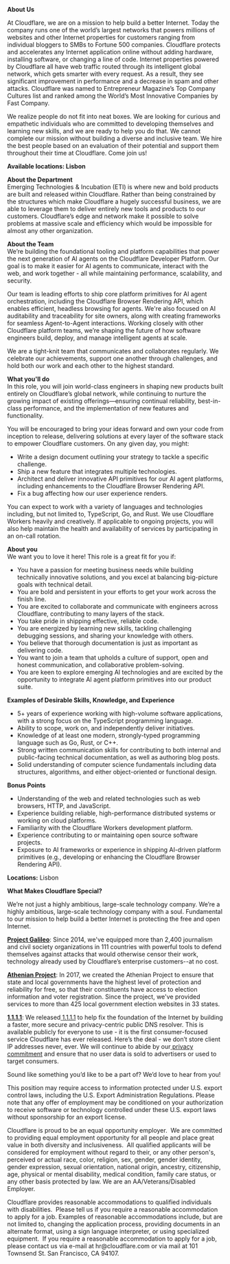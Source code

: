 <div class="content-intro">
	<div><strong>About Us</strong></div>
	<div>
		<p>At Cloudflare, we are on a mission to help build a better Internet. Today the company runs one of the world’s largest networks that powers millions of websites and other Internet properties for customers ranging from individual bloggers to SMBs to Fortune 500 companies. Cloudflare protects and accelerates any Internet application online without adding hardware, installing software, or changing a line of code. Internet properties powered by Cloudflare all have web traffic routed through its intelligent global network, which gets smarter with every request. As a result, they see significant improvement in performance and a decrease in spam and other attacks. Cloudflare was named to Entrepreneur Magazine’s Top Company Cultures list and ranked among the World’s Most Innovative Companies by Fast Company.&nbsp;</p>
		<p><span style="font-weight: 400;">We realize people do not fit into neat boxes. We are looking for curious and empathetic individuals who are committed to developing themselves and learning new skills, and we are ready to help you do that. We cannot complete our mission without building a diverse and inclusive team. We hire the best people based on an evaluation of their potential and support them throughout their time at Cloudflare. Come join us!&nbsp;</span></p>
	</div>
</div>
<p><strong>Available locations: Lisbon&nbsp;</strong></p>
<p><strong>About the Department</strong><strong><br></strong>Emerging Technologies &amp; Incubation (ETI) is where new and bold products are built and released within Cloudflare. Rather than being constrained by the structures which make Cloudflare a hugely successful business, we are able to leverage them to deliver entirely new tools and products to our customers. Cloudflare’s edge and network make it possible to solve problems at massive scale and efficiency which would be impossible for almost any other organization.</p>
<p><strong>About the Team</strong><strong><br></strong>We’re building the foundational tooling and platform capabilities that power the next generation of AI agents on the Cloudflare Developer Platform. Our goal is to make it easier for AI agents to communicate, interact with the web, and work together - all while maintaining performance, scalability, and security.</p>
<p>Our team is leading efforts to ship core platform primitives for AI agent orchestration, including the Cloudflare Browser Rendering API, which enables efficient, headless browsing for agents. We're also focused on AI auditability and traceability for site owners, along with creating frameworks for seamless Agent-to-Agent interactions. Working closely with other Cloudflare platform teams, we’re shaping the future of how software engineers build, deploy, and manage intelligent agents at scale.</p>
<p>We are a tight-knit team that communicates and collaborates regularly. We celebrate our achievements, support one another through challenges, and hold both our work and each other to the highest standard.</p>
<p><strong>What you'll do</strong><strong><br></strong>In this role, you will join world-class engineers in shaping new products built entirely on Cloudflare’s global network, while continuing to nurture the growing impact of existing offerings—ensuring continual reliability, best-in-class performance, and the implementation of new features and functionality.</p>
<p>You will be encouraged to bring your ideas forward and own your code from inception to release, delivering solutions at every layer of the software stack to empower Cloudflare customers. On any given day, you might:</p>
<ul>
	<li>Write a design document outlining your strategy to tackle a specific challenge.</li>
	<li>Ship a new feature that integrates multiple technologies.</li>
	<li>Architect and deliver innovative API primitives for our AI agent platforms, including enhancements to the Cloudflare Browser Rendering API.</li>
	<li>Fix a bug affecting how our user experience renders.</li>
</ul>
<p>You can expect to work with a variety of languages and technologies including, but not limited to, TypeScript, Go, and Rust. We use Cloudflare Workers heavily and creatively. If applicable to ongoing projects, you will also help maintain the health and availability of services by participating in an on-call rotation.</p>
<p><strong>About you</strong><strong><br></strong> We want you to love it here! This role is a great fit for you if:</p>
<ul>
	<li>You have a passion for meeting business needs while building technically innovative solutions, and you excel at balancing big-picture goals with technical detail.</li>
	<li>You are bold and persistent in your efforts to get your work across the finish line.</li>
	<li>You are excited to collaborate and communicate with engineers across Cloudflare, contributing to many layers of the stack.</li>
	<li>You take pride in shipping effective, reliable code.</li>
	<li>You are energized by learning new skills, tackling challenging debugging sessions, and sharing your knowledge with others.</li>
	<li>You believe that thorough documentation is just as important as delivering code.</li>
	<li>You want to join a team that upholds a culture of support, open and honest communication, and collaborative problem-solving.</li>
	<li>You are keen to explore emerging AI technologies and are excited by the opportunity to integrate AI agent platform primitives into our product suite.</li>
</ul>
<p><strong>Examples of Desirable Skills, Knowledge, and Experience</strong></p>
<ul>
	<li>5+ years of experience working with high-volume software applications, with a strong focus on the TypeScript programming language.</li>
	<li>Ability to scope, work on, and independently deliver initiatives.</li>
	<li>Knowledge of at least one modern, strongly-typed programming language such as Go, Rust, or C++.</li>
	<li>Strong written communication skills for contributing to both internal and public-facing technical documentation, as well as authoring blog posts.</li>
	<li>Solid understanding of computer science fundamentals including data structures, algorithms, and either object-oriented or functional design.</li>
</ul>
<p><strong>Bonus Points</strong></p>
<ul>
	<li>Understanding of the web and related technologies such as web browsers, HTTP, and JavaScript.</li>
	<li>Experience building reliable, high-performance distributed systems or working on cloud platforms.</li>
	<li>Familiarity with the Cloudflare Workers development platform.</li>
	<li>Experience contributing to or maintaining open source software projects.</li>
	<li>Exposure to AI frameworks or experience in shipping AI-driven platform primitives (e.g., developing or enhancing the Cloudflare Browser Rendering API).</li>
</ul>
<p><strong>Locations:</strong> Lisbon</p>
<div class="content-conclusion">
	<p><strong>What Makes Cloudflare Special?</strong></p>
	<p><span style="font-weight: 400;">We’re not just a highly ambitious, large-scale technology company. We’re a highly ambitious, large-scale technology company with a soul. Fundamental to our mission to help build a better Internet is protecting the free and open Internet.</span></p>
	<p><a href="https://blog.cloudflare.com/protecting-free-expression-online/"><strong>Project Galileo</strong></a><span style="font-weight: 400;">: Since 2014, we've equipped more than 2,400 journalism and civil society organizations in 111 countries with powerful tools to defend themselves against attacks that would otherwise censor their work, technology already used by Cloudflare’s enterprise customers--at no cost.</span></p>
	<p><strong><a href="https://www.cloudflare.com/athenian/">Athenian Project</a></strong><span style="font-weight: 400;">: In 2017, we created the Athenian Project to ensure that state and local governments have the highest level of protection and reliability for free, so that their constituents have access to election information and voter registration. Since the project, we've provided services to more than 425 local government election websites in 33 states.</span></p>
	<p><a href="https://1.1.1.1/"><strong>1.1.1.1</strong></a><span style="font-weight: 400;">: We released</span><a href="https://1.1.1.1/"> <span style="font-weight: 400;">1.1.1.1</span></a><span style="font-weight: 400;"> to help fix the foundation of the Internet by building a faster, more secure and privacy-centric public DNS resolver. This is available publicly for everyone to use - it is the first consumer-focused service Cloudflare has ever released. Here’s the deal - we don’t store client IP addresses never, ever. We will continue to abide by our</span><a href="https://developers.cloudflare.com/1.1.1.1/privacy/public-dns-resolver"> privacy commitment</a><span style="font-weight: 400;"> and ensure that no user data is sold to advertisers or used to target consumers.</span></p>
	<p><span style="font-weight: 400;">Sound like something you’d like to be a part of? We’d love to hear from you!</span></p>
	<p><span style="font-weight: 400;">This position may require access to information protected under U.S. export control laws, including the U.S. Export Administration Regulations. Please note that any offer of employment may be conditioned on your authorization to receive software or technology controlled under these U.S. export laws without sponsorship for an export license.</span></p>
	<p><span style="font-weight: 400;">Cloudflare is proud to be an equal opportunity employer. &nbsp;We are committed to providing equal employment opportunity for all people and place great value in both diversity and inclusiveness. &nbsp;All qualified applicants will be considered for employment without regard to their, or any other person's, perceived or actual</span> <span style="font-weight: 400;">race, color, religion, sex, gender, gender identity, gender expression, sexual orientation, national origin, ancestry, citizenship, age, physical or mental disability, medical condition, family care status, or any other basis protected by law. </span><span style="font-weight: 400;">We are an AA/Veterans/Disabled Employer.</span></p>
	<p><span style="font-weight: 400;">Cloudflare provides reasonable accommodations to qualified individuals with disabilities. &nbsp;Please tell us if you require a reasonable accommodation to apply for a job. Examples of reasonable accommodations include, but are not limited to, changing the application process, providing documents in an alternate format, using a sign language interpreter, or using specialized equipment. &nbsp;If you require a reasonable accommodation to apply for a job, please contact us via e-mail at </span><span style="font-weight: 400;">hr@cloudflare.com</span><span style="font-weight: 400;"> or via mail at 101 Townsend St. San Francisco, CA 94107.</span></p>
</div>